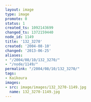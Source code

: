 ```yaml
---
layout: image
type: image
promote: 0
status: 1
created_ts: 1092143699
changed_ts: 1372159440
node_id: 1149
title: '132_3270'
created: '2004-08-10'
changed: '2013-06-25'
aliases:
- "/2004/08/10/132_3270/"
- "/node/1149/"
permalink: "/2004/08/10/132_3270/"
tags:
- Kaikoura
images:
- src: image/images/132_3270-1149.jpg
  name: 132_3270-1149.jpg
---
```


